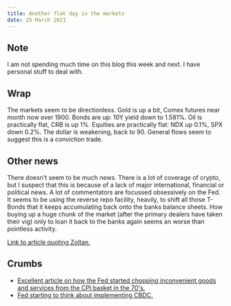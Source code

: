 ```yaml
---
title: Another flat day in the markets
date: 25 March 2021
---
```


## Note

I am not spending much time on this blog this week and next. I have personal stuff to deal with.

## Wrap

The markets seem to be directionless. Gold is up a bit, Comex futures near month now over 1900.
Bonds are up: 10Y yield down to 1.581%.
Oil is practically flat, CRB is up 1%.
Equities are practically flat: NDX up 0.1%, SPX down 0.2%.
The dollar is weakening, back to 90. General flows seem to suggest this is a conviction trade.

## Other news

There doesn't seem to be much news.
There is a lot of coverage of crypto, but I suspect that this is because of a lack of major international, financial or political news.
A lot of commentators are focussed obsessively on the Fed. 
It seems to be using the reverse repo facility, heavily, to shift all those T-Bonds that it keeps accumulating back onto the banks balance sheets. 
How buying up a huge chunk of the market (after the primary dealers have taken their vig) only to loan it back to the banks again seems an worse than pointless activity.

[Link to article quoting Zoltan.](https://twitter.com/PriapusIQ/status/1397269628548702212?s=20)

## Crumbs

- [Excellent article on how the Fed started chopping inconvenient goods and services from the CPI basket in the 70's.](https://www.project-syndicate.org/commentary/fed-sanguine-inflation-view-recalls-arthur-burns-by-stephen-s-roach-2021-05)
- [Fed starting to think about implementing CBDC.](https://twitter.com/ChrisBloomstran/status/1396983577687085067?s=20)

